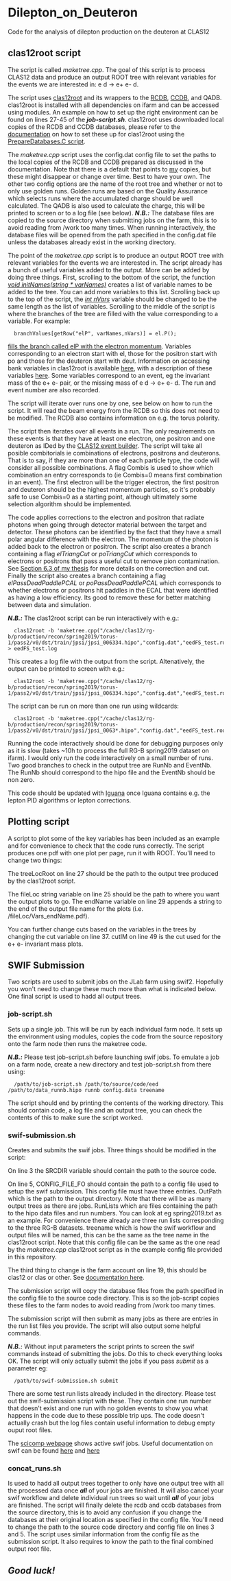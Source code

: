 # Dilepton_on_Deuteron
Code for the analysis of dilepton production on the deuteron at CLAS12

## clas12root script

The script is called *maketree.cpp*. The goal of this script is to process CLAS12 data and produce an output ROOT tree with relevant variables for the events we are interested in: e d -> e+ e- d.

The script uses [clas12root](https://github.com/JeffersonLab/clas12root/tree/master) and its wrappers to the [RCDB](https://github.com/JeffersonLab/rcdb), [CCDB](https://github.com/JeffersonLab/ccdb), and QADB. clas12root is installed with all dependencies on ifarm and can be accessed using modules. An example on how to set up the right environment can be found on lines 27-45 of the ***job-script.sh***. clas12root uses downloaded local copies of the RCDB and CCDB databases, please refer to the [documentation](https://github.com/JeffersonLab/clas12root/tree/master?tab=readme-ov-file#clas12databases) on how to set these up for clas12root using the [PrepareDatabases.C script](https://github.com/JeffersonLab/clas12root/blob/master/RunRoot/PrepareDatabases.C).

The *maketree.cpp* script uses the config.dat config file to set the paths to the local copies of the RCDB and CCDB prepared as discussed in the documentation. Note that there is a default that points to [my](mailto:tyson@jlab.org) copies, but these might disappear or change over time. Best to have your own. The other two config options are the name of the root tree and whether or not to only use golden runs. Golden runs are based on the Quality Assurance which selects runs where the accumulated charge should be well calculated. The QADB is also used to calculate the charge, this will be printed to screen or to a log file (see below).
***N.B.:*** The database files are copied to the source directory when submitting jobs on the farm, this is to avoid reading from /work too many times. When running interactively, the database files will be opened from the path specified in the config.dat file unless the databases already exist in the working directory.

The point of the *maketree.cpp* script is to produce an output ROOT tree with relevant variables for the events we are interested in. The script already has a bunch of useful variables added to the output. More can be added by doing three things. First, scrolling to the bottom of the script, the function [*void initNames(string * varNames)*](https://github.com/rtysonCLAS12/Dilepton_on_Deuteron/blob/797f0f9ea2b9661317a172492bf3d100bb3232b0/maketree.cpp#L500) creates a list of variable names to be added to the tree. You can add more variables to this list. Scrolling back up to the top of the script, the [*int nVars*](https://github.com/rtysonCLAS12/Dilepton_on_Deuteron/blob/797f0f9ea2b9661317a172492bf3d100bb3232b0/maketree.cpp#L85) variable should be changed to be the same length as the list of variables. Scrolling to the middle of the script is where the branches of the tree are filled with the value corresponding to a variable. For example:

      branchValues[getRow("elP", varNames,nVars)] = el.P();

[fills the branch called elP with the electron momentum](https://github.com/rtysonCLAS12/Dilepton_on_Deuteron/blob/797f0f9ea2b9661317a172492bf3d100bb3232b0/maketree.cpp#L206). Variables corresponding to an electron start with el, those for the positron start with po and those for the deuteron start with deut. Information on accessing bank variables in clas12root is available [here](https://github.com/JeffersonLab/clas12root/blob/master/AccesssingBankDataInCpp.txt), with a description of these variables [here](https://clasweb.jlab.org/wiki/index.php/CLAS12_DSTs). Some variables correspond to an event, eg the invariant mass of the e+ e- pair, or the missing mass of e d -> e+ e- d. The run and event number are also recorded.

The script will iterate over runs one by one, see below on how to run the script. It will read the beam energy from the RCDB so this does not need to be modified. The RCDB also contains information on e.g. the torus polarity.

The script then iterates over all events in a run. The only requirements on these events is that they have at least one electron, one positron and one deuteron as IDed by the [CLAS12 event builder](https://www.sciencedirect.com/science/article/pii/S0168900220300784). The script will take all posible combitorials ie combinations of electrons, positrons and deuterons. That is to say, if they are more than one of each particle type, the code will consider all possible combinations. A flag Combis is used to show which combination an entry corresponds to (ie Combis=0 means first combination in an event). The first electron will be the trigger electron, the first positron and deuteron should be the highest momentum particles, so it's probably safe to use Combis=0 as a starting point, although ultimately some selection algorithm should be implemented.  

The code applies corrections to the electron and positron that radiate photons when going through detector material between the target and detector. These photons can be identified by the fact that they have a small polar angular difference with the electron. The momentum of the photon is added back to the electron or positron. The script also creates a branch containing a flag *elTriangCut* or *poTriangCut* which corresponds to electrons or positrons that pass a useful cut to remove pion contamination. See [Section 6.3 of my thesis](https://www.jlab.org/Hall-B/general/thesis/RTyson_thesis.pdf) for more details on the correction and cut. Finally the script also creates a branch containing a flag *elPassDeadPaddlePCAL* or *poPassDeadPaddlePCAL* which corresponds to whether electrons or positrons hit paddles in the ECAL that were identified as having a low efficiency. Its good to remove these for better matching between data and simulation.


***N.B.:*** The clas12root script can be run interactively with e.g.: 

      clas12root -b 'maketree.cpp("/cache/clas12/rg-b/production/recon/spring2019/torus-1/pass2/v0/dst/train/jpsi/jpsi_006334.hipo","config.dat","eedFS_test.root")' > eedFS_test.log

This creates a log file with the output from the script. Altenatively, the output can be printed to screen with e.g.: 

      clas12root -b 'maketree.cpp("/cache/clas12/rg-b/production/recon/spring2019/torus-1/pass2/v0/dst/train/jpsi/jpsi_006334.hipo","config.dat","eedFS_test.root")'

The script can be run on more than one run using wildcards:

      clas12root -b 'maketree.cpp("/cache/clas12/rg-b/production/recon/spring2019/torus-1/pass2/v0/dst/train/jpsi/jpsi_0063*.hipo","config.dat","eedFS_test.root")'

Running the code interactively should be done for debugging purposes only as it is slow (takes ~10h to process the full RG-B spring2019 dataset on ifarm). I would only run the code interactively on a small number of runs. Two good branches to check in the output tree are RunNb and EventNb. The RunNb should correspond to the hipo file and the EventNb should be non zero.

This code should be updated with [Iguana](https://github.com/JeffersonLab/iguana) once Iguana contains e.g. the lepton PID algorithms or lepton corrections. 

## Plotting script

A script to plot some of the key variables has been included as an example and for convenience to check that the code runs correctly. The script produces one pdf with one plot per page, run it with ROOT. You'll need to change two things:

The treeLocRoot on line 27 should be the path to the output tree produced by the clas12root script.

The fileLoc string variable on line 25 should be the path to where you want the output plots to go. The endName variable on line 29 appends a string to the end of the output file name for the plots (i.e. /fileLoc/Vars_endName.pdf). 

You can further change cuts based on the variables in the trees by changing the cut variable on line 37. cutIM on line 49 is the cut used for the e+ e- invariant mass plots.

## SWIF Submission

Two scripts are used to submit jobs on the JLab farm using swif2. Hopefully you won't need to change these much more than what is indicated below. One final script is used to hadd all output trees.

### job-script.sh 
Sets up a single job. This will be run by each individual farm node. It sets up the environment using modules, copies the code from the source repository onto the farm node then runs the maketree code.

***N.B.:*** Please test job-script.sh before launching swif jobs. To emulate a job on a farm node, create a new directory and test job-script.sh from there using:

      /path/to/job-script.sh /path/to/source/code/eed /path/to/data_runnb.hipo runnb config.data treename

The script should end by printing the contents of the working directory. This should contain code, a log file and an output tree, you can check the contents of this to make sure the script worked.

### swif-submission.sh 
Creates and submits the swif jobs. Three things should be modified in the script: 

On line 3 the SRCDIR variable should contain the path to the source code. 

On line 5, CONFIG_FILE_FO should contain the path to a config file used to setup the swif submission.
This config file must have three entries. OutPath which is the path to the output directory. Note that there will be as many output trees as there are jobs.
RunLists which are files containing the path to the hipo data files and run numbers. You can look at eg spring2019.txt as an example. For convenience there already are three run lists corresponding to the three RG-B datasets.
treename which is how the swif workflow and output files will be named, this can be the same as the tree name in the clas12root script.
Note that this config file can be the same as the one read by the *maketree.cpp* clas12root script as in the example config file provided in this repository.

The third thing to change is the farm account on line 19, this should be clas12 or clas or other. See [documentation here](https://jlab.servicenowservices.com/kb_view.do?sys_kb_id=b022cd801b35c110a888ea4ce54bcb18).

The submission script will copy the database files from the path specified in the config file to the source code directory. This is so the job-script copies these files to the farm nodes to avoid reading from /work too many times. 

The submission script will then submit as many jobs as there are entries in the run list files you provide. The script will also output some helpful commands.

***N.B.:*** Without input parameters the script prints to screen the swif commands instead of submitting the jobs. Do this to check everything looks OK. The script will only actually submit the jobs if you pass *submit* as a parameter eg:

      /path/to/swif-submission.sh submit

There are some test run lists already included in the directory. Please test out the swif-submission script with these. They contain one run number that doesn't exist and one run with no golden events to show you what happens in the code due to these possible trip ups. The code doesn't actually crash but the log files contain useful information to debug empty ouput root files.

The [scicomp webpage](https://scicomp.jlab.org/scicomp/swif/active) shows active swif jobs. Useful documentation on swif can be found [here](https://scicomp.jlab.org/docs/swif2) and [here](https://scicomp.jlab.org/cli/swif.html)

### concat_runs.sh
Is used to hadd all output trees together to only have one output tree with all the processed data once ***all*** of your jobs are finished. It will also cancel your swif workflow and delete individual run trees so wait until ***all*** of your jobs are finished. The script will finally delete the rcdb and ccdb databases from the source directory, this is to avoid any confusion if you change the databases at their original location as specified in the config file. You'll need to change the path to the source code directory and config file on lines 3 and 5. The script uses similar information from the config file as the submission script. It also requires to know the path to the final combined output root file.

## ***Good luck!***


